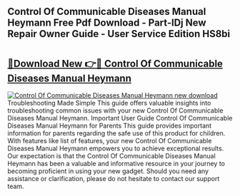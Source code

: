 ## Control Of Communicable Diseases Manual Heymann Free Pdf Download - Part-lDj New Repair Owner Guide - User Service Edition HS8bi

# <h2><a href="http://bc21634.oget.top/?id=Control+Of+Communicable+Diseases+Manual+Heymann">🔗Download New 👉🔴 Control Of Communicable Diseases Manual Heymann</a></h2>

[![Control Of Communicable Diseases Manual Heymann new download](https://i.imgur.com/5g1atiW.png)](http://bc21634.oget.top/?id=Control+Of+Communicable+Diseases+Manual+Heymann)
Troubleshooting Made Simple This guide offers valuable insights into troubleshooting common issues with your new Control Of Communicable Diseases Manual Heymann. Important User Guide Control Of Communicable Diseases Manual Heymann for Parents This guide provides important information for parents regarding the safe use of this product for children. With features like list of features, your new Control Of Communicable Diseases Manual Heymann empowers you to achieve exceptional results. Our expectation is that the Control Of Communicable Diseases Manual Heymann has been a valuable and informative resource in your journey to becoming proficient in using your new gadget. Should you need any assistance or clarification, please do not hesitate to contact our support team.
